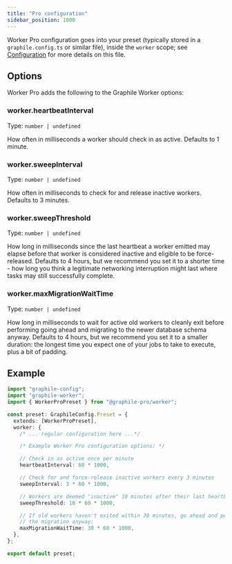```yaml
---
title: "Pro configuration"
sidebar_position: 1000
---
```


Worker Pro configuration goes into your preset (typically stored in a
`graphile.config.ts` or similar file), inside the `worker` scope; see
[Configuration](../config.md) for more details on this file.

## Options

Worker Pro adds the following to the Graphile Worker options:

### worker.heartbeatInterval

Type: `number | undefined`

How often in milliseconds a worker should check in as active. Defaults to 1
minute.

### worker.sweepInterval

Type: `number | undefined`

How often in milliseconds to check for and release inactive workers. Defaults to
3 minutes.

### worker.sweepThreshold

Type: `number | undefined`

How long in milliseconds since the last heartbeat a worker emitted may elapse
before that worker is considered inactive and eligible to be force-released.
Defaults to 4 hours, but we recommend you set it to a shorter time - how long
you think a legitimate networking interruption might last where tasks may still
successfully complete.

### worker.maxMigrationWaitTime

Type: `number | undefined`

How long in milliseconds to wait for active old workers to cleanly exit before
performing going ahead and migrating to the newer database schema anyway.
Defaults to 4 hours, but we recommend you set it to a smaller duration: the
longest time you expect one of your jobs to take to execute, plus a bit of
padding.

## Example

```ts title="graphile.config.ts"
import "graphile-config";
import "graphile-worker";
import { WorkerProPreset } from "@graphile-pro/worker";

const preset: GraphileConfig.Preset = {
  extends: [WorkerProPreset],
  worker: {
    /* ... regular configuration here ...*/

    /* Example Worker Pro configuration options: */

    // Check in as active once per minute
    heartbeatInterval: 60 * 1000,

    // Check for and force-release inactive workers every 3 minutes
    sweepInterval: 3 * 60 * 1000,

    // Workers are deemed "inactive" 10 minutes after their last heartbeat
    sweepThreshold: 10 * 60 * 1000,

    // If old workers haven't exited within 30 minutes, go ahead and perform
    // the migration anyway:
    maxMigrationWaitTime: 30 * 60 * 1000,
  },
};

export default preset;
```

